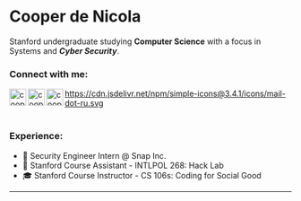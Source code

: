 # Cooper de Nicola
Stanford undergraduate studying **Computer Science** with a focus in Systems and ***Cyber Security***. 

### Connect with me:
[<img align="left" alt="cooperdenicola | LinkedIn" width="30px" src="https://cdn.jsdelivr.net/npm/simple-icons@v3/icons/linkedin.svg"/>][linkedin]
[<img align="left" alt="cooperdenicola | LinkedIn" width="30px" src="https://cdn.jsdelivr.net/npm/simple-icons@v3/icons/github.svg"/>][github]
[<img align="left" alt="cooperdenicola | LinkedIn" width="30px" src="https://cdn.jsdelivr.net/npm/simple-icons@v3/icons/mail-dot-ru.svg"/>][email]

https://cdn.jsdelivr.net/npm/simple-icons@3.4.1/icons/mail-dot-ru.svg
</br>
</br>

### Experience:
- 👻 Security Engineer Intern @ Snap Inc.
- 🌲 Stanford Course Assistant - INTLPOL 268: Hack Lab 
- 🎓 Stanford Course Instructor - CS 106s: Coding for Social Good

---

<!-- <details>
  <summary>:zap: Recent Github Activity</summary> -->
  
<!--START_SECTION:activity-->
<!--END_SECTION:activity-->

<!-- </details> -->


[github]: https://github.com/cdenicola
[linkedin]: https://www.linkedin.com/in/cooperdenicola/
[email]: mailto:cdenicol@stanford.edu
